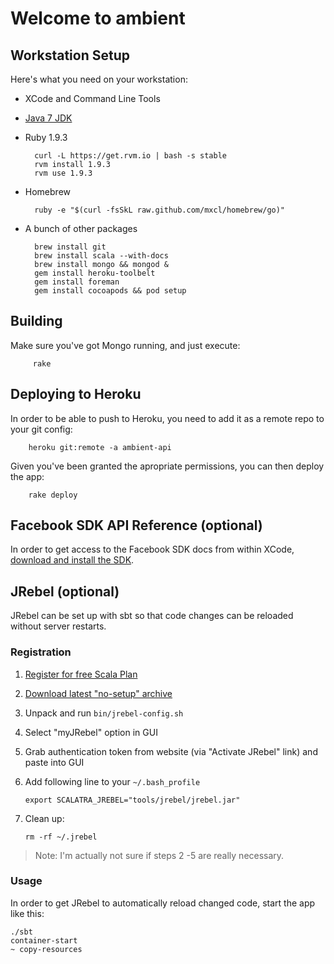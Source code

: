 # Welcome to ambient

## Workstation Setup

Here's what you need on your workstation:

* XCode and Command Line Tools
* [Java 7 JDK](http://download.oracle.com/otn-pub/java/jdk/7u11-b21/jdk-7u11-macosx-x64.dmg)
* Ruby 1.9.3

        curl -L https://get.rvm.io | bash -s stable
        rvm install 1.9.3
        rvm use 1.9.3

* Homebrew

        ruby -e "$(curl -fsSkL raw.github.com/mxcl/homebrew/go)"

* A bunch of other packages

        brew install git
        brew install scala --with-docs
        brew install mongo && mongod &
        gem install heroku-toolbelt
        gem install foreman
        gem install cocoapods && pod setup

## Building

Make sure you've got Mongo running, and just execute:

         rake

## Deploying to Heroku

In order to be able to push to Heroku, you need to add it as a remote repo to your git config:

        heroku git:remote -a ambient-api

Given you've been granted the apropriate permissions, you can then deploy the app:

        rake deploy

## Facebook SDK API Reference (optional)

In order to get access to the Facebook SDK docs from within XCode, [download and install the SDK](https://developers.facebook.com/ios/).

## JRebel (optional)

JRebel can be set up with sbt so that code changes can be reloaded without server restarts.

### Registration

1.  [Register for free Scala Plan](https://my.jrebel.com/plans/)
2.  [Download latest "no-setup" archive](http://zeroturnaround.com/software/jrebel/download/prev-releases/)
3.  Unpack and run `bin/jrebel-config.sh`
4.  Select "myJRebel" option in GUI
5.  Grab authentication token from website (via "Activate JRebel" link) and paste into GUI
6.  Add following line to your `~/.bash_profile`
        
        export SCALATRA_JREBEL="tools/jrebel/jrebel.jar"

7.  Clean up:

        rm -rf ~/.jrebel

> Note: I'm actually not sure if steps 2 -5 are really necessary.

### Usage

In order to get JRebel to automatically reload changed code, start the app like this:

    ./sbt
    container-start
    ~ copy-resources
